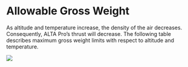 # Allowable Gross Weight

As altitude and temperature increase, the density of the air decreases. Consequently, ALTA Pro’s thrust will decrease. The following table describes maximum gross weight limits with respect to altitude and temperature.

![](https://lh4.googleusercontent.com/pseyaF1rlH_IM7LuTeQc-H9Elm2YpU0_ZmTrBjxdGfnX4Z7on4d2qzL2kwmoy8e93ixzvwctwnS9vLYUKUaMre2BlcqQPHSivGiiQLsLD2xTa7qfTJwUxXge31dErSA8uQx_taix)

